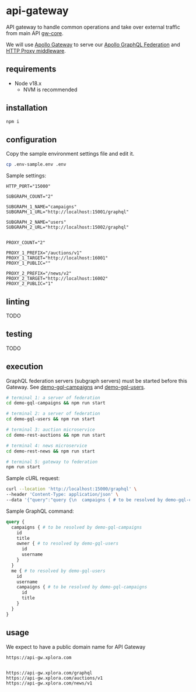 # api-gateway

API gateway to handle common operations and take over external traffic from main API [gw-core](https://github.com/XploraTechnologiesAS/xplora-o2o-apiv2/tree/master/core).

We will use [Apollo Gateway](https://www.apollographql.com/docs/apollo-server/using-federation/apollo-gateway-setup) to serve our [Apollo GraphQL Federation](https://www.apollographql.com/docs/federation/) and [HTTP Proxy middleware](https://www.npmjs.com/package/http-proxy-middleware).

## requirements

* Node v18.x
  * NVM is recommended

## installation

```sh
npm i
```

## configuration

Copy the sample environment settings file and edit it.

```sh
cp .env-sample.env .env
```

Sample settings:

```plain
HTTP_PORT="15000"

SUBGRAPH_COUNT="2"

SUBGRAPH_1_NAME="campaigns"
SUBGRAPH_1_URL="http://localhost:15001/graphql"

SUBGRAPH_2_NAME="users"
SUBGRAPH_2_URL="http://localhost:15002/graphql"


PROXY_COUNT="2"

PROXY_1_PREFIX="/auctions/v1"
PROXY_1_TARGET="http://localhost:16001"
PROXY_1_PUBLIC=""

PROXY_2_PREFIX="/news/v2"
PROXY_2_TARGET="http://localhost:16002"
PROXY_2_PUBLIC="1"
```

## linting

TODO

## testing

TODO

## execution

GraphQL federation servers (subgraph servers) must be started before this Gateway. See [demo-gql-campaigns](./demo-gql-campaigns) and [demo-gql-users](./demo-gql-users/).

```sh
# terminal 1: a server of federation
cd demo-gql-campaigns && npm run start

# terminal 2: a server of federation
cd demo-gql-users && npm run start

# terminal 3: auction microservice
cd demo-rest-auctions && npm run start

# terminal 4: news microservice
cd demo-rest-news && npm run start

# terminal 5: gateway to federation
npm run start
```

Sample cURL request:

```sh
curl --location 'http://localhost:15000/graphql' \
--header 'Content-Type: application/json' \
--data '{"query":"query {\n  campaigns { # to be resolved by demo-gql-campaigns\n    id\n    title\n    owner { # to resolved by demo-gql-users\n      id\n      username\n    }\n  }\n}","variables":{}}'
```

Sample GraphQL command:

```graphql
query {
  campaigns { # to be resolved by demo-gql-campaigns
    id
    title
    owner { # to resolved by demo-gql-users
      id
      username
    }
  }
  me { # to resolved by demo-gql-users
    id
    username
    campaigns { # to be resolved by demo-gql-campaigns
      id
      title
    }
  }
}
```

## usage

We expect to have a public domain name for API Gateway

```plain
https://api-gw.xplora.com


https://api-gw.xplora.com/graphql
https://api-gw.xplora.com/auctions/v1
https://api-gw.xplora.com/news/v1

```
